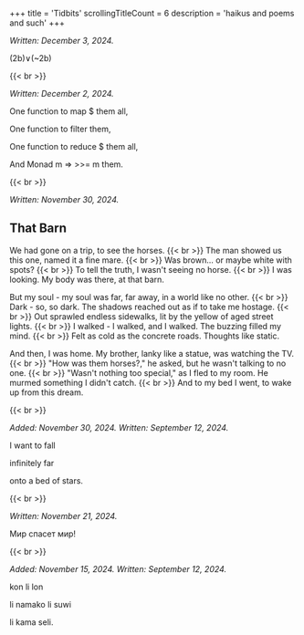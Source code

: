 +++
title               = 'Tidbits'
scrollingTitleCount = 6
description         = 'haikus and poems and such'
+++

*Written: December 3, 2024.*

(2b)∨(~2b)

{{< br >}}

*Written: December 2, 2024.*

One function to map $ them all,

One function to filter them,

One function to reduce $ them all,

And Monad m => >>= m them.

{{< br >}}

*Written: November 30, 2024.*

## That Barn

We had gone on a trip, to see the horses.
{{< br >}}
The man showed us this one, named it a fine mare.
{{< br >}}
Was brown... or maybe white with spots?
{{< br >}}
To tell the truth, I wasn't seeing no horse.
{{< br >}}
I was looking. My body was there, at that barn.

But my soul - my soul was far, far away, in a world like no other.
{{< br >}}
Dark - so, so dark. The shadows reached out as if to take me hostage.
{{< br >}}
Out sprawled endless sidewalks, lit by the yellow of aged street lights.
{{< br >}}
I walked - I walked, and I walked. The buzzing filled my mind.
{{< br >}}
Felt as cold as the concrete roads. Thoughts like static.

And then, I was home. My brother, lanky like a statue, was watching the TV.
{{< br >}}
"How was them horses?," he asked, but he wasn't talking to no one.
{{< br >}}
"Wasn't nothing too special," as I fled to my room. He murmed something I didn't catch.
{{< br >}}
And to my bed I went, to wake up from this dream.

{{< br >}}

*Added: November 30, 2024. Written: September 12, 2024.*

I want to fall

infinitely far

onto a bed of stars.

{{< br >}}

*Written: November 21, 2024.*

Мир спасет мир!

{{< br >}}

*Added: November 15, 2024. Written: September 12, 2024.*

kon li lon

li namako li suwi

li kama seli.
